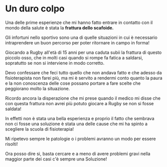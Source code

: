 # Un duro colpo


Una delle prime esperienze che mi hanno fatto entrare in contatto con il mondo della salute è stata la **frattura dello scafoide.** 

Gli infortuni nello sportivo sono una di quelle situazioni in cui è necessario intraprendere un buon percorso per poter ritornare in campo in forma!

Giocando a Rugby all'età di 15 anni per una caduta subii la frattura di questo piccolo osso, che in molti casi quando si rompe fa fatica a saldarsi, sopratutto se non si interviene in modo corretto.

Devo confessare che feci tutto quello che non andava fatto e che adesso da fisioterapista non farei più, ma mi è servito a rendermi conto quanto la paura e la non conoscenza delle cose possano portare a fare scelte che peggiorano molto la situazione.

Ricordo ancora la disperazione che mi prese quando il medico mi disse che con questa frattura non avrei più potuto giocare a Rugby se non si fosse saldata! 

In effetti non è stata una bella esperienza e proprio il fatto che sembrava non ci fosse una soluzione è stata una delle  cause che mi ha spinto a scegliere la scuola di fisioterapia!

Mi ripetevo sempre le patologie o i problemi avranno un modo per essere risolti!

Ora posso dire si, basta cercare e a meno di avere problemi gravi nella maggior parte dei casi c'è sempre una Soluzione!






<!--stackedit_data:
eyJoaXN0b3J5IjpbLTExMTA4NzEwMjksOTU1MzI3MzQ3LC01OT
g4NzUwMzJdfQ==
-->